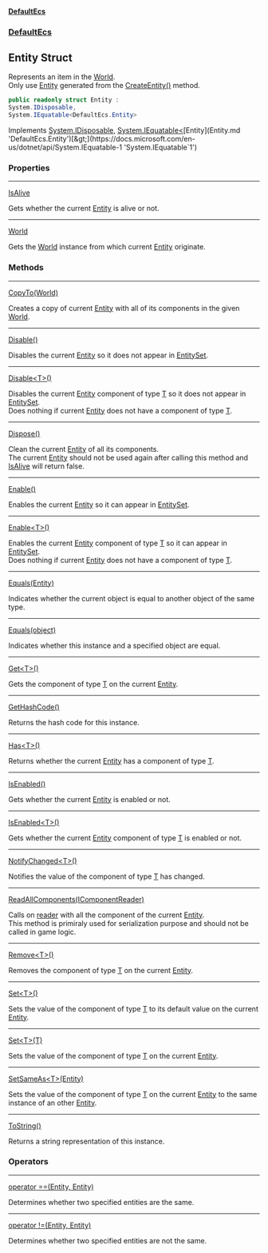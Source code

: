 #### [DefaultEcs](index.md 'index')
### [DefaultEcs](index.md#DefaultEcs 'DefaultEcs')
## Entity Struct
Represents an item in the [World](World.md 'DefaultEcs.World').  
Only use [Entity](Entity.md 'DefaultEcs.Entity') generated from the [CreateEntity()](World_CreateEntity().md 'DefaultEcs.World.CreateEntity()') method.  
```csharp
public readonly struct Entity :
System.IDisposable,
System.IEquatable<DefaultEcs.Entity>
```

Implements [System.IDisposable](https://docs.microsoft.com/en-us/dotnet/api/System.IDisposable 'System.IDisposable'), [System.IEquatable&lt;](https://docs.microsoft.com/en-us/dotnet/api/System.IEquatable-1 'System.IEquatable`1')[Entity](Entity.md 'DefaultEcs.Entity')[&gt;](https://docs.microsoft.com/en-us/dotnet/api/System.IEquatable-1 'System.IEquatable`1')  
### Properties

***
[IsAlive](Entity_IsAlive.md 'DefaultEcs.Entity.IsAlive')

Gets whether the current [Entity](Entity.md 'DefaultEcs.Entity') is alive or not.  

***
[World](Entity_World.md 'DefaultEcs.Entity.World')

Gets the [World](World.md 'DefaultEcs.World') instance from which current [Entity](Entity.md 'DefaultEcs.Entity') originate.  
### Methods

***
[CopyTo(World)](Entity_CopyTo(World).md 'DefaultEcs.Entity.CopyTo(DefaultEcs.World)')

Creates a copy of current [Entity](Entity.md 'DefaultEcs.Entity') with all of its components in the given [World](World.md 'DefaultEcs.World').  

***
[Disable()](Entity_Disable().md 'DefaultEcs.Entity.Disable()')

Disables the current [Entity](Entity.md 'DefaultEcs.Entity') so it does not appear in [EntitySet](EntitySet.md 'DefaultEcs.EntitySet').  

***
[Disable&lt;T&gt;()](Entity_Disable_T_().md 'DefaultEcs.Entity.Disable&lt;T&gt;()')

Disables the current [Entity](Entity.md 'DefaultEcs.Entity') component of type [T](Entity_Disable_T_().md#DefaultEcs_Entity_Disable_T_()_T 'DefaultEcs.Entity.Disable&lt;T&gt;().T') so it does not appear in [EntitySet](EntitySet.md 'DefaultEcs.EntitySet').  
Does nothing if current [Entity](Entity.md 'DefaultEcs.Entity') does not have a component of type [T](Entity_Disable_T_().md#DefaultEcs_Entity_Disable_T_()_T 'DefaultEcs.Entity.Disable&lt;T&gt;().T').  

***
[Dispose()](Entity_Dispose().md 'DefaultEcs.Entity.Dispose()')

Clean the current [Entity](Entity.md 'DefaultEcs.Entity') of all its components.  
The current [Entity](Entity.md 'DefaultEcs.Entity') should not be used again after calling this method and [IsAlive](Entity_IsAlive.md 'DefaultEcs.Entity.IsAlive') will return false.  

***
[Enable()](Entity_Enable().md 'DefaultEcs.Entity.Enable()')

Enables the current [Entity](Entity.md 'DefaultEcs.Entity') so it can appear in [EntitySet](EntitySet.md 'DefaultEcs.EntitySet').  

***
[Enable&lt;T&gt;()](Entity_Enable_T_().md 'DefaultEcs.Entity.Enable&lt;T&gt;()')

Enables the current [Entity](Entity.md 'DefaultEcs.Entity') component of type [T](Entity_Enable_T_().md#DefaultEcs_Entity_Enable_T_()_T 'DefaultEcs.Entity.Enable&lt;T&gt;().T') so it can appear in [EntitySet](EntitySet.md 'DefaultEcs.EntitySet').  
Does nothing if current [Entity](Entity.md 'DefaultEcs.Entity') does not have a component of type [T](Entity_Enable_T_().md#DefaultEcs_Entity_Enable_T_()_T 'DefaultEcs.Entity.Enable&lt;T&gt;().T').  

***
[Equals(Entity)](Entity_Equals(Entity).md 'DefaultEcs.Entity.Equals(DefaultEcs.Entity)')

Indicates whether the current object is equal to another object of the same type.  

***
[Equals(object)](Entity_Equals(object).md 'DefaultEcs.Entity.Equals(object)')

Indicates whether this instance and a specified object are equal.  

***
[Get&lt;T&gt;()](Entity_Get_T_().md 'DefaultEcs.Entity.Get&lt;T&gt;()')

Gets the component of type [T](Entity_Get_T_().md#DefaultEcs_Entity_Get_T_()_T 'DefaultEcs.Entity.Get&lt;T&gt;().T') on the current [Entity](Entity.md 'DefaultEcs.Entity').  

***
[GetHashCode()](Entity_GetHashCode().md 'DefaultEcs.Entity.GetHashCode()')

Returns the hash code for this instance.  

***
[Has&lt;T&gt;()](Entity_Has_T_().md 'DefaultEcs.Entity.Has&lt;T&gt;()')

Returns whether the current [Entity](Entity.md 'DefaultEcs.Entity') has a component of type [T](Entity_Has_T_().md#DefaultEcs_Entity_Has_T_()_T 'DefaultEcs.Entity.Has&lt;T&gt;().T').  

***
[IsEnabled()](Entity_IsEnabled().md 'DefaultEcs.Entity.IsEnabled()')

Gets whether the current [Entity](Entity.md 'DefaultEcs.Entity') is enabled or not.  

***
[IsEnabled&lt;T&gt;()](Entity_IsEnabled_T_().md 'DefaultEcs.Entity.IsEnabled&lt;T&gt;()')

Gets whether the current [Entity](Entity.md 'DefaultEcs.Entity') component of type [T](Entity_IsEnabled_T_().md#DefaultEcs_Entity_IsEnabled_T_()_T 'DefaultEcs.Entity.IsEnabled&lt;T&gt;().T') is enabled or not.  

***
[NotifyChanged&lt;T&gt;()](Entity_NotifyChanged_T_().md 'DefaultEcs.Entity.NotifyChanged&lt;T&gt;()')

Notifies the value of the component of type [T](Entity_NotifyChanged_T_().md#DefaultEcs_Entity_NotifyChanged_T_()_T 'DefaultEcs.Entity.NotifyChanged&lt;T&gt;().T') has changed.  

***
[ReadAllComponents(IComponentReader)](Entity_ReadAllComponents(IComponentReader).md 'DefaultEcs.Entity.ReadAllComponents(DefaultEcs.Serialization.IComponentReader)')

Calls on [reader](Entity_ReadAllComponents(IComponentReader).md#DefaultEcs_Entity_ReadAllComponents(DefaultEcs_Serialization_IComponentReader)_reader 'DefaultEcs.Entity.ReadAllComponents(DefaultEcs.Serialization.IComponentReader).reader') with all the component of the current [Entity](Entity.md 'DefaultEcs.Entity').  
This method is primiraly used for serialization purpose and should not be called in game logic.  

***
[Remove&lt;T&gt;()](Entity_Remove_T_().md 'DefaultEcs.Entity.Remove&lt;T&gt;()')

Removes the component of type [T](Entity_Remove_T_().md#DefaultEcs_Entity_Remove_T_()_T 'DefaultEcs.Entity.Remove&lt;T&gt;().T') on the current [Entity](Entity.md 'DefaultEcs.Entity').  

***
[Set&lt;T&gt;()](Entity_Set_T_().md 'DefaultEcs.Entity.Set&lt;T&gt;()')

Sets the value of the component of type [T](Entity_Set_T_().md#DefaultEcs_Entity_Set_T_()_T 'DefaultEcs.Entity.Set&lt;T&gt;().T') to its default value on the current [Entity](Entity.md 'DefaultEcs.Entity').  

***
[Set&lt;T&gt;(T)](Entity_Set_T_(T).md 'DefaultEcs.Entity.Set&lt;T&gt;(T)')

Sets the value of the component of type [T](Entity_Set_T_(T).md#DefaultEcs_Entity_Set_T_(T)_T 'DefaultEcs.Entity.Set&lt;T&gt;(T).T') on the current [Entity](Entity.md 'DefaultEcs.Entity').  

***
[SetSameAs&lt;T&gt;(Entity)](Entity_SetSameAs_T_(Entity).md 'DefaultEcs.Entity.SetSameAs&lt;T&gt;(DefaultEcs.Entity)')

Sets the value of the component of type [T](Entity_SetSameAs_T_(Entity).md#DefaultEcs_Entity_SetSameAs_T_(DefaultEcs_Entity)_T 'DefaultEcs.Entity.SetSameAs&lt;T&gt;(DefaultEcs.Entity).T') on the current [Entity](Entity.md 'DefaultEcs.Entity') to the same instance of an other [Entity](Entity.md 'DefaultEcs.Entity').  

***
[ToString()](Entity_ToString().md 'DefaultEcs.Entity.ToString()')

Returns a string representation of this instance.  
### Operators

***
[operator ==(Entity, Entity)](Entity_operator(Entity_Entity).md 'DefaultEcs.Entity.op_Equality(DefaultEcs.Entity, DefaultEcs.Entity)')

Determines whether two specified entities are the same.

***
[operator !=(Entity, Entity)](Entity_operator!(Entity_Entity).md 'DefaultEcs.Entity.op_Inequality(DefaultEcs.Entity, DefaultEcs.Entity)')

Determines whether two specified entities are not the same.
